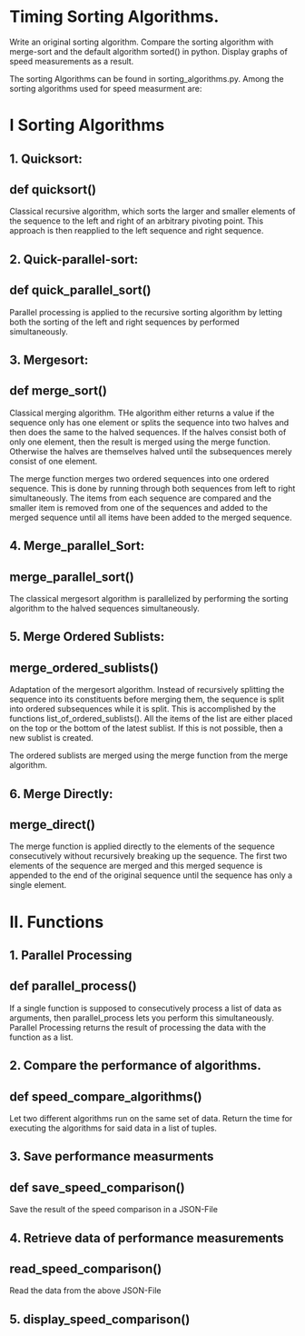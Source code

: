# Timing Sorting Algorithms.

Write an original sorting algorithm. Compare the sorting algorithm with
merge-sort and the default algorithm sorted() in python. Display graphs
of speed measurements as a result.

The sorting Algorithms can be found in sorting_algorithms.py. Among the sorting algorithms used for speed measurment are:

# I Sorting Algorithms

## 1. Quicksort:

## def quicksort()

Classical recursive algorithm, which sorts the larger and smaller elements of the sequence to the left and right of an arbitrary pivoting point. This approach is then reapplied to the left sequence and right sequence.

## 2. Quick-parallel-sort:

## def quick_parallel_sort()

Parallel processing is applied to the recursive sorting algorithm by letting both the sorting of the left and right sequences by performed simultaneously.

## 3. Mergesort:

## def merge_sort()

Classical merging algorithm. THe algorithm either returns a value if the sequence only has one element or splits the sequence into two halves and then does the same to the halved sequences. If the halves consist both of only one element, then the result is merged using the merge function. Otherwise the halves are themselves halved until the subsequences merely consist of one element. 

The merge function merges two ordered sequences into one ordered sequence. This is done by running through both sequences from left to right simultaneously. The items from each sequence are compared and the smaller item is removed from one of the sequences and added to the merged sequence until all items have been added to the merged sequence.

## 4. Merge_parallel_Sort:

## merge_parallel_sort()

The classical mergesort algorithm is parallelized by performing the sorting algorithm  to the halved sequences simultaneously.

## 5. Merge Ordered Sublists:

## merge_ordered_sublists()

Adaptation of the mergesort algorithm. Instead of recursively splitting the sequence into its constituents before merging them, the sequence is split into ordered subsequences while it is split. This is accomplished by the functions list_of_ordered_sublists(). All the items of the list are either placed on the top or the bottom of the latest sublist. If this is not possible, then a new sublist is created.

The ordered sublists are merged using the merge function from the merge algorithm.

## 6. Merge Directly:

## merge_direct()

The merge function is applied directly to the elements of the sequence consecutively without recursively breaking up the sequence. The first two elements of the sequence are merged and this merged sequence is appended to the end of the original sequence until the sequence has only a single element.

# II. Functions

## 1. Parallel Processing

## def parallel_process()

If a single function is supposed to consecutively process a list of data as arguments, then parallel_process lets you perform this simultaneously. Parallel Processing returns the result of processing the data with the function as a list.


## 2. Compare the performance of algorithms.

## def speed_compare_algorithms()

Let two different algorithms run on the same set of data. Return the time for executing the algorithms for said data in a list of tuples.

## 3. Save performance measurments

## def save_speed_comparison()

Save the result of the speed comparison in a JSON-File

## 4. Retrieve data of performance measurements

## read_speed_comparison()

Read the data from the above JSON-File 

## 5. display_speed_comparison()

